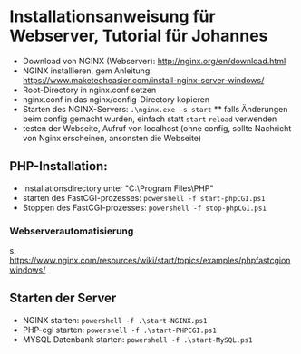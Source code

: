 # Installationsanweisung für Webserver, Tutorial für Johannes
* Download von NGINX (Webserver): http://nginx.org/en/download.html
* NGINX installieren, gem Anleitung: https://www.maketecheasier.com/install-nginx-server-windows/
* Root-Directory in nginx.conf setzen
* nginx.conf in das nginx/config-Directory kopieren
* Starten des NGINX-Servers: `.\nginx.exe -s start`
** falls Änderungen beim config gemacht wurden, einfach statt `start` `reload` verwenden
* testen der Webseite, Aufruf von localhost (ohne config, sollte Nachricht von Nginx erscheinen, ansonsten die Webseite)

## PHP-Installation: 
* Installationsdirectory unter "C:\Program Files\PHP"
* starten des FastCGI-prozesses: `powershell -f start-phpCGI.ps1`
* Stoppen des FastCGI-prozesses: `powershell -f stop-phpCGI.ps1`


### Webserverautomatisierung 
s. https://www.nginx.com/resources/wiki/start/topics/examples/phpfastcgionwindows/

## Starten der Server
* NGINX starten: `powershell -f .\start-NGINX.ps1`
* PHP-cgi starten: `powershell -f .\start-PHPCGI.ps1`
* MYSQL Datenbank starten: `powershell -f .\start-MySQL.ps1`
